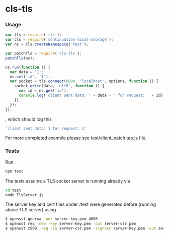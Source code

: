 # cls-tls

### Usage

```js
var tls = require('tls');
var cls = require('continuation-local-storage');
var ns = cls.createNamespace('test');

var patchTls = require('cls-tls');
patchTls(ns);

ns.run(function () {
  var data = '1';
  ns.set('id', '1');
  var socket = tls.connect(8000, 'localhost', options, function () {
    socket.write(data, 'utf8', function () {
      var id = ns.get('id');
      console.log('client sent data: ' + data + ' for request: ' + id);
    });
  });
});
```

, which should log this

```js
'client sent data: 1 for request: 1'
```

For more completed example please see test/client_patch.tap.js file.

### Tests

Run

```sh
npm test
```

The tests assume a TLS socket server is running already via

```sh
cd test
node TlsServer.js
```

The server key and cert files under /test were generated before (running above TLS server) using

```sh
$ openssl genrsa -out server-key.pem 4096
$ openssl req -new -key server-key.pem -out server-csr.pem
$ openssl x509 -req -in server-csr.pem -signkey server-key.pem -out server-cert.pem
```
